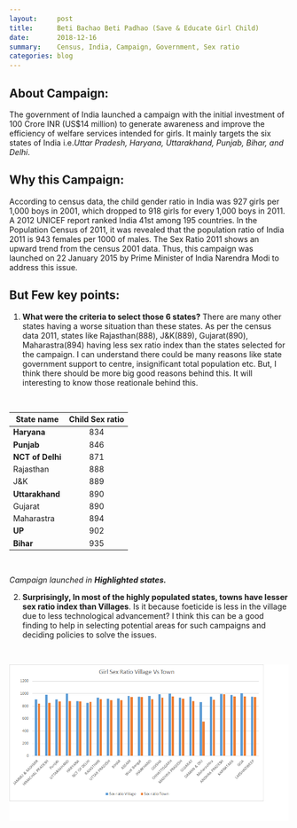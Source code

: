 ```yaml
---
layout:     post
title:      Beti Bachao Beti Padhao (Save & Educate Girl Child)
date:       2018-12-16
summary:    Census, India, Campaign, Government, Sex ratio
categories: blog
---
```


## About Campaign: 

The government of India launched a campaign with the initial investment of 100 Crore INR (US$14 million) to generate awareness and improve the efficiency of welfare services intended for girls. It mainly targets the six states of India i.e._Uttar Pradesh, Haryana, Uttarakhand, Punjab, Bihar, and Delhi_.

## Why this Campaign:

According to census data, the child gender ratio in India was 927 girls per 1,000 boys in 2001, which dropped to 918 girls for every 1,000 boys in 2011. A 2012 UNICEF report ranked India 41st among 195 countries. In the Population Census of 2011, it was revealed that the population ratio of India 2011 is 943 females per 1000 of males. The Sex Ratio 2011 shows an upward trend from the census 2001 data. Thus, this campaign was launched on 22 January 2015 by Prime Minister of India Narendra Modi to address this issue. 

## But Few key points: 
  
1. **What were the criteria to select those 6 states?** There are many other states having a worse situation than these states. As per the census data 2011, states like Rajasthan(888), J&K(889), Gujarat(890), Maharastra(894) having less sex ratio index than the states selected for the campaign. 
I can understand there could be many reasons like state government support to centre, insignificant total population etc. But, I think there should be more big good reasons behind this. It will interesting to know those reationale behind this.

</br>

| State name       | Child Sex ratio  |
| ------------- |:-------------:| 
| **Haryana** | 834 |
| **Punjab** | 846 |
| **NCT of Delhi** | 871 |
|Rajasthan | 888|
|J&K | 889|
|**Uttarakhand** | 890 |
| Gujarat | 890 |
| Maharastra | 894 |
| **UP** | 902 |
| **Bihar**      | 935 | 

</br>

_Campaign launched in **Highlighted states.**_


2. **Surprisingly, In most of the highly populated states, towns have lesser sex ratio index than Villages**. Is it because foeticide is less in the village due to less technological advancement? I think this can be a good finding to help in selecting potential areas for such campaigns and deciding policies to solve the issues. 

<br />
<p align="center">
<img src="/images/Sex Ratio comparison.png"/>
</p>
<br />


